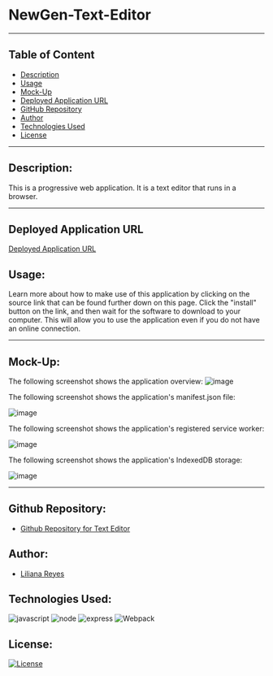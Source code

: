 # NewGen-Text-Editor

------
## Table of Content

- [Description](#description)
- [Usage](#usage)
- [Mock-Up](#mock-Up)
- [Deployed Application URL](#Deployed-Application-URL)
- [GitHub Repository](#github-repository)
- [Author](#author)  
- [Technologies Used](#technologies-used) 
- [License](#license)

------
## Description:  

This is a progressive web application. It is a text editor that runs in a browser.

------
## Deployed Application URL

[Deployed Application URL](https://newgen-text-editor.herokuapp.com/)

## Usage:

Learn more about how to make use of this application by clicking on the source link that can be found further down on this page. Click the "install" button on the link, and then wait for the software to download to your computer. This will allow you to use the application even if you do not have an online connection.

------
## Mock-Up:

The following screenshot shows the application overview:
![image](https://user-images.githubusercontent.com/103380089/193955933-605d4816-8b44-44ca-81ad-cc0676ea8d3d.png)

The following screenshot shows the application's manifest.json file:  

![image](https://user-images.githubusercontent.com/103380089/193956321-7b541138-8c1f-44e9-b2aa-736ed388bb6e.png)

The following screenshot shows the application's registered service worker:  

![image](https://user-images.githubusercontent.com/103380089/193957034-74050a1a-58c3-4ba4-95a7-4e84db7abe04.png)

The following screenshot shows the application's IndexedDB storage:  

![image](https://user-images.githubusercontent.com/103380089/193975790-02489912-b94a-4a6b-b01c-759af60ec496.png)

------

## Github Repository:

- [Github Repository for Text Editor](https://github.com/Lreyes4/NewGen-Text-Editor)

## Author:

- [Liliana Reyes](https://github.com/Lreyes4)

## Technologies Used:

![javascript](https://img.shields.io/badge/JavaScript-323330?style=for-the-badge&logo=javascript&logoColor=F7DF1E)
![node](https://img.shields.io/badge/Node.js-339933?style=for-the-badge&logo=nodedotjs&logoColor=white)
![express](https://img.shields.io/badge/Express.js-000000?style=for-the-badge&logo=express&logoColor=white)
![Webpack](https://img.shields.io/badge/Webpack-8DD6F9?style=for-the-badge&logo=Webpack&logoColor=white)

## License:

[![License](https://img.shields.io/badge/License-MIT%20License-Green)](http://choosealicense.com/licenses/mit/)